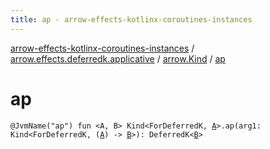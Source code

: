 ```yaml
---
title: ap - arrow-effects-kotlinx-coroutines-instances
---
```


[arrow-effects-kotlinx-coroutines-instances](../../index.html) / [arrow.effects.deferredk.applicative](../index.html) / [arrow.Kind](index.html) / [ap](./ap.html)

# ap

`@JvmName("ap") fun <A, B> Kind<ForDeferredK, `[`A`](ap.html#A)`>.ap(arg1: Kind<ForDeferredK, (`[`A`](ap.html#A)`) -> `[`B`](ap.html#B)`>): DeferredK<`[`B`](ap.html#B)`>`